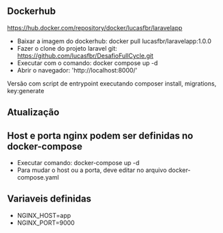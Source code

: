## Dockerhub

https://hub.docker.com/repository/docker/lucasfbr/laravelapp

- Baixar a imagem do dockerhub: docker pull lucasfbr/laravelapp:1.0.0
- Fazer o clone do projeto laravel git: https://github.com/lucasfbr/DesafioFullCycle.git
- Executar com o comando: docker compose up -d
- Abrir o navegador: 'http://localhost:8000/'

Versão com script de entrypoint executando composer install, migrations, key:generate

## Atualização

## Host e porta nginx podem ser definidas no docker-compose

- Executar comando: docker-compose up -d
- Para mudar o host ou a porta, deve editar no arquivo docker-compose.yaml

## Variaveis definidas

- NGINX_HOST=app
- NGINX_PORT=9000 
